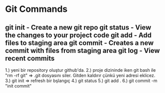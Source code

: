 # Git Commands

git init - Create a new git repo
git status - View the changes to your project code
git add - Add files to staging area
git commit - Creates a new commit with files from staging area
git log - View recent commits
-----------------------------

1.) yeni bir repository oluştur github'da.
2.) proje dizininde iken git bash ile "rm -rf git" => .git dosyasını siler. Gitden kaldırır çünkü yeni adresi eklicez.
3.) git init => refresh bir bşlangıç
4.) git status 
5.) git add .
6.) git commit -m "init commit"

